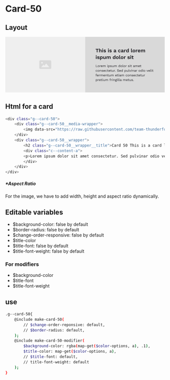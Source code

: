 # Card-50

## Layout

![alt text][card-50]

[card-50]: /src/img/global-components/card/card-50.jpg

## Html for a card

```sh
<div class="g--card-50">
    <div class="g--card-50__media-wrapper">
        <img data-src="https://raw.githubusercontent.com/team-thunderfoot/ui/main/src/img/global-components/img-placeholder.jpg" src="/src/img/global-components/placeholder.jpg" alt="img alt" class="g--card-50__media-wrapper__media g--lazy-01 f--ar" width="1000" height="1000" style="aspect-ratio: 1000 / 1000">
    </div>
    <div class="g--card-50__wrapper">
        <h2 class="g--card-50__wrapper__title">Card 50 This is a card lorem ispum dolor sit</h2>
        <div class="c--content-a">
        <p>Lorem ipsum dolor sit amet consectetur. Sed pulvinar odio velit fermentum etiam consectetur pretium fringilla metus.</p>
        </div>
    </div>
</div>
```

##### \*Aspect Ratio

For the image, we have to add width, height and aspect ratio dynamically.

## Editable variables

- $background-color: false by default
- $border-radius: false by default
- $change-order-responsive: false by default
- $title-color
- $title-font: false by default
- $title-font-weight: false by default

### For modifiers

- $background-color
- $title-font
- $title-font-weight

## use

```sh
.g--card-50{
    @include make-card-50(
        // $change-order-reponsive: default,
        // $border-radius: default,
    );
    @include make-card-50-modifier(
        $background-color: rgba(map-get($color-options, a), .1),
        $title-color: map-get($color-options, a),
        // $title-font: default,
        // title-font-weight: default
    );
}
```
